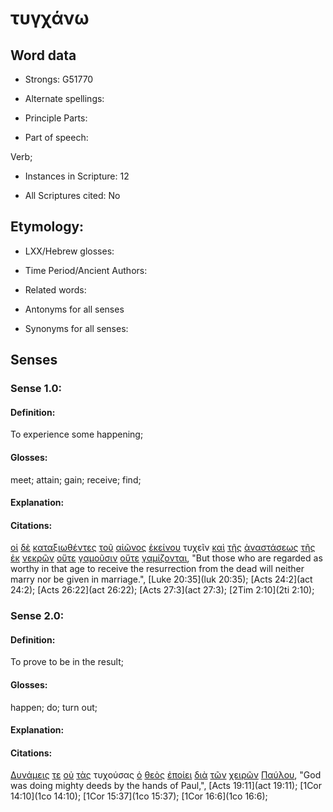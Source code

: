 # τυγχάνω 

<!-- Status: S2=NeedsReview -->
<!-- Lexica used for edits: BDAG, FFM, LN, A-S -->

## Word data

* Strongs: G51770

* Alternate spellings:

* Principle Parts: 

* Part of speech: 

Verb;

* Instances in Scripture: 12

* All Scriptures cited: No

## Etymology: 

* LXX/Hebrew glosses: 

* Time Period/Ancient Authors: 

* Related words: 

* Antonyms for all senses

* Synonyms for all senses: 

## Senses 

### Sense 1.0:

#### Definition: 

To experience some happening;

#### Glosses:

meet; attain; gain; receive; find;

#### Explanation:

#### Citations:

[οἱ](../G35880/01.md) [δὲ](../G11610/01.md) [καταξιωθέντες](../G26610/01.md) [τοῦ](../G35880/01.md) [αἰῶνος](../G01650/01.md) [ἐκείνου](../G15650/01.md) τυχεῖν [καὶ](../G25320/01.md) [τῆς](../G35880/01.md) [ἀναστάσεως](../G03860/01.md) [τῆς](../G35880/01.md) [ἐκ](../G15370/01.md) [νεκρῶν](../G34980/01.md) [οὔτε](../G37770/01.md) [γαμοῦσιν](../G10600/01.md) [οὔτε](../G37770/01.md) [γαμίζονται](../G10610/01.md), 
"But those who are regarded as worthy in that age to receive the resurrection from the dead will neither marry nor be given in marriage.", 
[Luke 20:35](luk 20:35);  [Acts 24:2](act 24:2);  [Acts 26:22](act 26:22);  [Acts 27:3](act 27:3);  [2Tim 2:10](2ti 2:10);  

### Sense 2.0:

#### Definition: 

To prove to be in the result;

#### Glosses:

happen; do; turn out;

#### Explanation:

#### Citations:

[Δυνάμεις](../G14110/01.md) [τε](../G50370/01.md) [οὐ](../G37560/01.md) [τὰς](../G35880/01.md) τυχούσας [ὁ](../G35880/01.md) [θεὸς](../G23160/01.md) [ἐποίει](../G41600/01.md) [διὰ](../G12230/01.md) [τῶν](../G35880/01.md) [χειρῶν](../G54950/01.md) [Παύλου](../G39720/01.md), 
"God was doing mighty deeds by the hands of Paul,", 
[Acts 19:11](act 19:11);  [1Cor 14:10](1co 14:10);  [1Cor 15:37](1co 15:37);  [1Cor 16:6](1co 16:6);  
